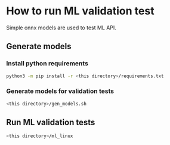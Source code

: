 # How to run ML validation test

Simple onnx models are used to test ML API.

## Generate models

### Install python requirements

```bash
python3 -m pip install -r <this directory>/requirements.txt
```

### Generate models for validation tests

```bash
<this directory>/gen_models.sh
```

## Run ML validation tests

```bash
<this directory>/ml_linux
```
